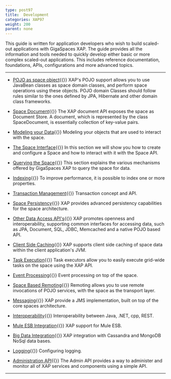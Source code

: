 ```yaml
---
type: post97
title:  Development
categories: XAP97
weight: 200
parent: none
---
```



This guide is written for application developers who wish to build scaled-out applications with GigaSpaces XAP. The guide provides all the information and tools needed to quickly develop either basic or more complex scaled-out applications. This includes reference documentation, foundations, APIs, configurations and more advanced topics.


<hr/>


- [POJO as space object](./pojo-overview.html){{<wbr>}}
XAP's POJO support allows you to use JavaBean classes as space domain classes, and perform space operations using these objects. POJO domain Classes should follow rules similar to the ones defined by JPA, Hibernate and other domain class frameworks.


- [Space Document](./document-overview.html){{<wbr>}}
The XAP document API exposes the space as Document Store. A document, which is represented by the class SpaceDocument, is essentially collection of key-value pairs.

- [Modeling your Data](./modeling-your-data.html){{<wbr>}}
Modeling your objects that are used to interact with the space.

- [The Space Interface](./the-gigaspace-interface-overview.html){{<wbr>}}
In this section we will show you how to create and configure a Space and how to interact with it with the Space API.

- [Querying the Space](./querying-the-space.html){{<wbr>}}
This section explains the various mechanisms offered by GigaSpaces XAP to query the space for data.

- [Indexing](./indexing-overview.html){{<wbr>}}
To improve performance, it is possible to index one or more properties.

- [Transaction Management](./transaction-overview.html){{<wbr>}}
Transaction concept and API.

- [Space Persistency](./space-persistency-overview.html){{<wbr>}}
XAP provides advanced persistency capabilities for the space architecture.

- [Other Data Access API's](./other-data-access-apis.html){{<wbr>}}
XAP promotes openness and interoperability, supporting common interfaces for accessing data, such as JPA, Document, SQL, JDBC, Memcached and a native POJO based API.

- [Client Side Caching](./client-side-caching.html){{<wbr>}}
XAP supports client side caching of space data within the client application's JVM.

- [Task Execution](./task-execution-overview.html){{<wbr>}}
Task executors allow you to easily execute grid-wide tasks on the space using the XAP API.

- [Event Processing](./event-processing.html){{<wbr>}}
Event processing on top of the space.

- [Space Based Remoting](./space-based-remoting-overview.html){{<wbr>}}
Remoting allows you to use remote invocations of POJO services, with the space as the transport layer.

- [Messaging](./messaging-support.html){{<wbr>}}
XAP provide a JMS implementation, built on top of the core spaces architecture.

- [Interoperability](./interoperability-overview.html){{<wbr>}}
Interoperability between Java, .NET, cpp, REST.

- [Mule ESB Integration](./mule-esb.html){{<wbr>}}
XAP  support for Mule ESB.

- [Big Data Integration](./big-data.html){{<wbr>}}
XAP integration with Cassandra and MongoDB NoSql data bases.

- [Logging](./logging-api.html){{<wbr>}}
Configuring logging.

- [Administration API](./administration-and-monitoring-overview.html){{<wbr>}}
The Admin API provides a way to administer and monitor all of XAP services and components using a simple API.

<hr/>

